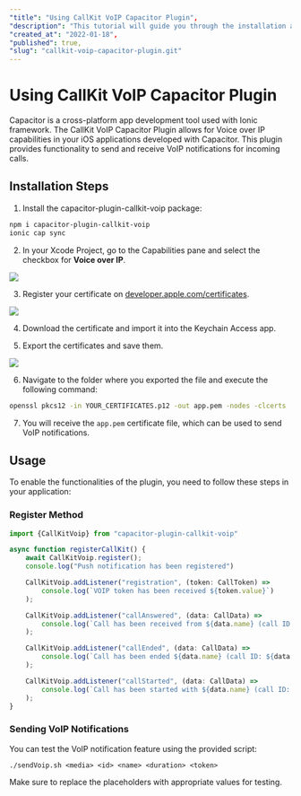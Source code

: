 ```yaml
---
"title": "Using CallKit VoIP Capacitor Plugin",
"description": "This tutorial will guide you through the installation and usage of the CallKit VoIP Capacitor Plugin for your iOS application.",
"created_at": "2022-01-18",
"published": true,
"slug": "callkit-voip-capacitor-plugin.git"
---
```


# Using CallKit VoIP Capacitor Plugin

Capacitor is a cross-platform app development tool used with Ionic framework. The CallKit VoIP Capacitor Plugin allows for Voice over IP capabilities in your iOS applications developed with Capacitor. This plugin provides functionality to send and receive VoIP notifications for incoming calls.

## Installation Steps

1. Install the capacitor-plugin-callkit-voip package:

```bash
npm i capacitor-plugin-callkit-voip
ionic cap sync
```

2. In your Xcode Project, go to the Capabilities pane and select the checkbox for **Voice over IP**.

![](https://miro.medium.com/max/700/1*zVc9U601x_qUqweRKfsfow.png)

3. Register your certificate on [developer.apple.com/certificates](https://developer.apple.com/certificates). 

![](https://miro.medium.com/max/700/1*Z2q66Vo2Emho4_IVXRN8GQ.png)

4. Download the certificate and import it into the Keychain Access app.

5. Export the certificates and save them.

![](https://miro.medium.com/max/700/1*7N7d7-dEa6WAMzWbFXO66A.png)

6. Navigate to the folder where you exported the file and execute the following command:

```bash
openssl pkcs12 -in YOUR_CERTIFICATES.p12 -out app.pem -nodes -clcerts
```

7. You will receive the `app.pem` certificate file, which can be used to send VoIP notifications.

## Usage

To enable the functionalities of the plugin, you need to follow these steps in your application:

### Register Method
```typescript
import {CallKitVoip} from "capacitor-plugin-callkit-voip"

async function registerCallKit() {
    await CallKitVoip.register();
    console.log("Push notification has been registered")

    CallKitVoip.addListener("registration", (token: CallToken) =>
        console.log(`VOIP token has been received ${token.value}`)
    );

    CallKitVoip.addListener("callAnswered", (data: CallData) =>
        console.log(`Call has been received from ${data.name} (call ID: ${data.id}) (call Type: ${data.media}) (call duration: ${data.duration})`)
    );

    CallKitVoip.addListener("callEnded", (data: CallData) =>
        console.log(`Call has been ended ${data.name} (call ID: ${data.id}) (call Type: ${data.media}) (call duration: ${data.duration})`)
    );

    CallKitVoip.addListener("callStarted", (data: CallData) =>
        console.log(`Call has been started with ${data.name} (call ID: ${data.id}) (call Type: ${data.media}) (call duration: ${data.duration})`)
    );
}
```

### Sending VoIP Notifications

You can test the VoIP notification feature using the provided script:

```shell
./sendVoip.sh <media> <id> <name> <duration> <token>
```

Make sure to replace the placeholders with appropriate values for testing.